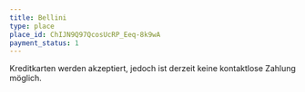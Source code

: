 ```yaml
---
title: Bellini
type: place
place_id: ChIJN9Q97QcosUcRP_Eeq-8k9wA
payment_status: 1
---
```


Kreditkarten werden akzeptiert, jedoch ist derzeit keine kontaktlose Zahlung möglich.
